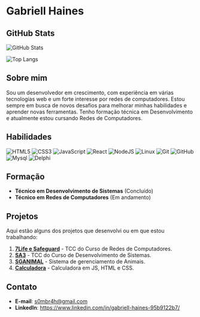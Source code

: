 # Gabriell Haines
## GitHub Stats
![GitHub Stats](https://github-readme-stats.vercel.app/api?username=gabriell122&theme=highcontrast&show_icons=true&hide=stars&locale=pt-br)

![Top Langs](https://github-readme-stats-git-masterrstaa-rickstaa.vercel.app/api/top-langs/?username=aagibio&layout=compact&theme=highcontrast&show_icons=true&locale=pt-br&card_width=468px&langs_count=10)

## Sobre mim
Sou um desenvolvedor em crescimento, com experiência em várias tecnologias web e um forte interesse por redes de computadores. Estou sempre em busca de novos desafios para melhorar minhas habilidades e aprender novas ferramentas. Tenho formação técnica em Desenvolvimento e atualmente estou cursando Redes de Computadores.

## Habilidades
![HTML5](https://img.shields.io/badge/HTML-000?style=for-the-badge&logo=html5)
![CSS3](https://img.shields.io/badge/CSS-000?style=for-the-badge&logo=css3)
![JavaScript](https://img.shields.io/badge/JavaScript-F7DF1E?style=for-the-badge&logo=javascript&logoColor=black)
![React](https://img.shields.io/badge/React-20232A?style=for-the-badge&logo=react&logoColor=61DAFB)
![NodeJS](https://img.shields.io/badge/node.js-6DA55F?style=for-the-badge&logo=node.js&logoColor=white)
![Linux](https://img.shields.io/badge/Linux-000?style=for-the-badge&logo=linux)
![Git](https://img.shields.io/badge/Git-000?style=for-the-badge&logo=git)
![GitHub](https://img.shields.io/badge/GitHub-000?style=for-the-badge&logo=github&logoColor=30A3DC)
![Mysql](https://img.shields.io/badge/mysql-000?style=for-the-badge&logo=mysql)
![Delphi](https://img.shields.io/badge/delphi-000?style=for-the-badge&logo=delphi)
## Formação
- **Técnico em Desenvolvimento de Sistemas** (Concluído)
- **Técnico em Redes de Computadores** (Em andamento)

## Projetos
Aqui estão alguns dos projetos que desenvolvi ou em que estou trabalhando:

1. **[7Life e Safeguard](https://github.com/grupo7zipado)** - TCC do Curso de Redes de Computadores.
2. **[SA3](https://github.com/sistema-a3/SISTEMA-DE-AGENDAMENTO-DE-AMBIENTES-AUTOMATIZADO)** - TCC do Curso de Desenvolvimento de Sistemas.
3. **[SGANIMAL](https://github.com/gabriell122/SGANIMAL)** - Sistema de gerenciamento de Animais.
4. **[Calculadora](https://gabriell122.github.io/Calculadora/)** - Calculadora em JS, HTML e CSS.

## Contato
- **E-mail**: s0mbr4h@gmail.com
- **LinkedIn**: https://www.linkedin.com/in/gabriell-haines-95b9122b7/
